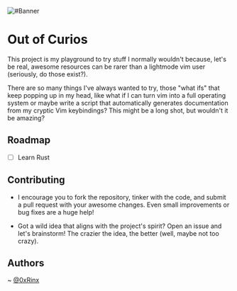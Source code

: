 ![#Banner](https://github.com/0xRinx/Out-of-curios/assets/96206184/b0b9b8ee-41f4-4eb1-9257-f86c701c2c51)

# Out of Curios

This project is my playground to try stuff I normally wouldn't because, let's be real, awesome resources can be rarer than a lightmode vim user (seriously, do those exist?).

There are so many things I've always wanted to try, those "what ifs" that keep popping up in my head, like what if I can turn vim into a full operating system or maybe write a script that automatically generates documentation from my cryptic Vim keybindings?  This might be a long shot, but wouldn't it be amazing?

## Roadmap

- [ ] Learn Rust

## Contributing

* I encourage you to fork the repository, tinker with the code, and submit a pull request with your awesome changes. Even small improvements or bug fixes are a huge help!

* Got a wild idea that aligns with the project's spirit? Open an issue and let's brainstorm! The crazier the idea, the better (well, maybe not too crazy).

## Authors

~ [@0xRinx](https://www.github.com/0xrinx)
